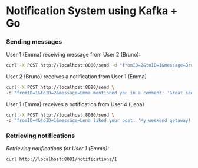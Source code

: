 # Notification System using Kafka + Go

### Sending messages

User 1 (Emma) receiving message from User 2 (Bruno):

```bash
curl -X POST http://localhost:8080/send -d "fromID=2&toID=1&message=Bruno started following you."
```

User 2 (Bruno) receives a notification from User 1 (Emma)

```bash
curl -X POST http://localhost:8080/send \
-d "fromID=1&toID=2&message=Emma mentioned you in a comment: 'Great seeing you yesterday, @Bruno!'"
```

User 1 (Emma) receives a notification from User 4 (Lena)
```bash
curl -X POST http://localhost:8080/send \
-d "fromID=4&toID=1&message=Lena liked your post: 'My weekend getaway!'"
```

### Retrieving notifications

*Retrieving notifications for User 1 (Emma):*
```bash
curl http://localhost:8081/notifications/1
```

